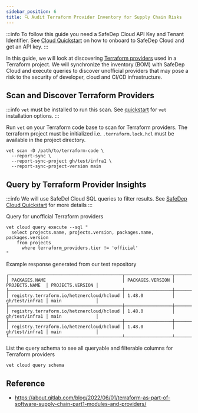 ```yaml
---
sidebar_position: 6
title: 🔍 Audit Terraform Provider Inventory for Supply Chain Risks
---
```


:::info
To follow this guide you need a SafeDep Cloud API Key and Tenant Identifier.
See [Cloud Quickstart](../cloud/quickstart.md) on how to onboard to SafeDep Cloud and get an API key.
:::

In this guide, we will look at discovering [Terraform providers](https://developer.hashicorp.com/terraform/language/providers) used in a Terraform project. We will synchronize the inventory (BOM) with SafeDep Cloud and execute queries to discover unofficial providers that may pose a risk to the security of developer, cloud and CI/CD infrastructure.

## Scan and Discover Terraform Providers

:::info
`vet` must be installed to run this scan. See [quickstart](../quickstart.md) for `vet` installation options.
:::

Run `vet` on your Terraform code base to scan for Terraform providers. The terraform project must be initialized i.e. `.terraform.lock.hcl` must be available in the project directory.

```shell
vet scan -D /path/to/terraform-code \
  --report-sync \
  --report-sync-project gh/test/infra1 \
  --report-sync-project-version main
```

## Query by Terraform Provider Insights

:::info
We will use SafeDel Cloud SQL queries to filter results. See [SafeDep Cloud Quickstart](../cloud/quickstart.md) for more details
:::

Query for unofficial Terraform providers

```shell
vet cloud query execute --sql "
  select projects.name, projects.version, packages.name, packages.version 
    from projects 
      where terraform_providers.tier != 'official'
"
```

Example response generated from our test repository

```shell
┌───────────────────────────────────────────┬──────────────────┬────────────────┬──────────────────┐
│ PACKAGES.NAME                             │ PACKAGES.VERSION │ PROJECTS.NAME  │ PROJECTS.VERSION │
├───────────────────────────────────────────┼──────────────────┼────────────────┼──────────────────┤
│ registry.terraform.io/hetznercloud/hcloud │ 1.48.0           │ gh/test/infra1 │ main             │
├───────────────────────────────────────────┼──────────────────┼────────────────┼──────────────────┤
│ registry.terraform.io/hetznercloud/hcloud │ 1.48.0           │ gh/test/infra1 │ main             │
├───────────────────────────────────────────┼──────────────────┼────────────────┼──────────────────┤
│ registry.terraform.io/hetznercloud/hcloud │ 1.48.0           │ gh/test/infra1 │ main             │
└───────────────────────────────────────────┴──────────────────┴────────────────┴──────────────────┘%
```

List the query schema to see all queryable and filterable columns for Terraform providers

```shell
vet cloud query schema
```

## Reference

- https://about.gitlab.com/blog/2022/06/01/terraform-as-part-of-software-supply-chain-part1-modules-and-providers/